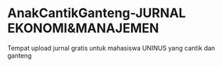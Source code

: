 # AnakCantikGanteng-JURNAL EKONOMI&MANAJEMEN
Tempat upload jurnal gratis untuk mahasiswa UNINUS yang cantik dan ganteng
